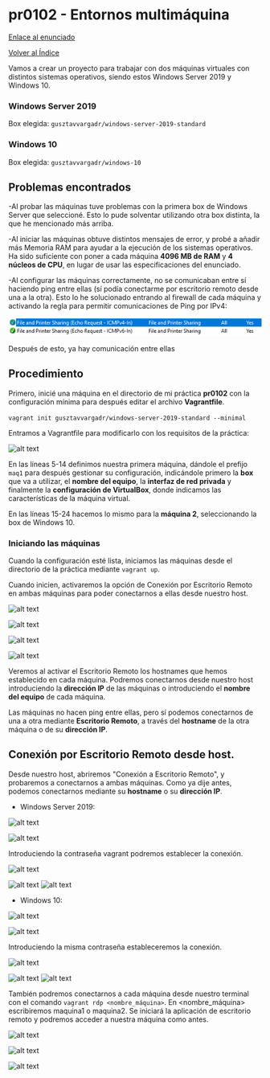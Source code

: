# pr0102 - Entornos multimáquina

[Enlace al enunciado](https://github.com/vgonzalez165/apuntes_aso/blob/main/ut01/practicas/pr0102.md)

[Volver al Índice](../../index.md)

Vamos a crear un proyecto para trabajar con dos máquinas virtuales con distintos sistemas operativos, siendo estos Windows Server 2019 y Windows 10.

### Windows Server 2019

Box elegida: ```gusztavvargadr/windows-server-2019-standard```

### Windows 10

Box elegida: ```gusztavvargadr/windows-10```

## Problemas encontrados

-Al probar las máquinas tuve problemas con la primera box de Windows Server que seleccioné. Esto lo pude solventar utilizando otra box distinta, la que he mencionado más arriba.

-Al iniciar las máquinas obtuve distintos mensajes de error, y probé a añadir más Memoria RAM para ayudar a la ejecución de los sistemas operativos. Ha sido suficiente con poner a cada máquina **4096 MB de RAM** y **4 núcleos de CPU**, en lugar de usar las especificaciones del enunciado.

-Al configurar las máquinas correctamente, no se comunicaban entre sí haciendo ping entre ellas (sí podía conectarme por escritorio remoto desde una a la otra). Esto lo he solucionado entrando al firewall de cada máquina y activando la regla para permitir comunicaciones de Ping por IPv4:

![alt text](image-16.png)

Después de esto, ya hay comunicación entre ellas

## Procedimiento

Primero, inicié una máquina en el directorio de mi práctica **pr0102** con la configuración mínima para después editar el archivo **Vagrantfile**.

```vagrant init gusztavvargadr/windows-server-2019-standard --minimal```

Entramos a Vagrantfile para modificarlo con los requisitos de la práctica:

![alt text](image.png)

En las líneas 5-14 definimos nuestra primera máquina, dándole el prefijo ```maq1``` para después gestionar su configuración, indicándole primero la **box** que va a utilizar, el **nombre del equipo**, la **interfaz de red privada** y finalmente la **configuración de VirtualBox**, donde indicamos las características de la máquina virtual.

En las líneas 15-24 hacemos lo mismo para la **máquina 2**, seleccionando la box de Windows 10.


### Iniciando las máquinas
 Cuando la configuración esté lista, iniciamos las máquinas desde el directorio de la práctica mediante ```vagrant up```.

 Cuando inicien, activaremos la opción de Conexión por Escritorio Remoto en ambas máquinas para poder conectarnos a ellas desde nuestro host.

![alt text](image-4.png)

![alt text](image-5.png)

 ![alt text](image-1.png)

 ![alt text](image-2.png)

 Veremos al activar el Escritorio Remoto los hostnames que hemos establecido en cada máquina. Podremos conectarnos desde nuestro host introduciendo la **dirección IP** de las máquinas o introduciendo el **nombre del equipo** de cada máquina.

Las máquinas no hacen ping entre ellas, pero sí podemos conectarnos de una a otra mediante **Escritorio Remoto**, a través del **hostname** de la otra máquina o de su **dirección IP**.

## Conexión por Escritorio Remoto desde host.

Desde nuestro host, abriremos "Conexión a Escritorio Remoto", y probaremos a conectarnos a ambas máquinas. Como ya dije antes, podemos conectarnos mediante su **hostname** o su **dirección IP**.

- Windows Server 2019:

![alt text](image-6.png)

![alt text](image-7.png)

Introduciendo la contraseña vagrant podremos establecer la conexión.

![alt text](image-8.png)

![alt text](image-10.png)
![alt text](image-9.png)



- Windows 10:

![alt text](image-11.png)

![alt text](image-12.png)

Introduciendo la misma contraseña estableceremos la conexión.

![alt text](image-13.png)

![alt text](image-15.png)
![alt text](image-14.png)

También podremos conectarnos a cada máquina desde nuestro terminal con el comando ```vagrant rdp <nombre_máquina>```. En <nombre_máquina> escribiremos maquina1 o maquina2. Se iniciará la aplicación de escritorio remoto y podremos acceder a nuestra máquina como antes.

![alt text](image-18.png)

![alt text](image-17.png)

![alt text](image-19.png)